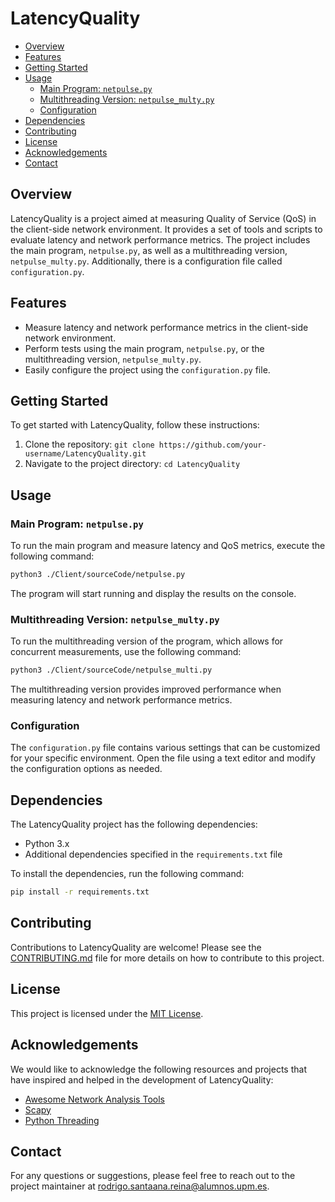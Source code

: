 # LatencyQuality

- [Overview](#overview)
- [Features](#features)
- [Getting Started](#getting-started)
- [Usage](#usage)
  - [Main Program: `netpulse.py`](#main-program-netpulsepy)
  - [Multithreading Version: `netpulse_multy.py`](#multithreading-version-netpulse_multypy)
  - [Configuration](#configuration)
- [Dependencies](#dependencies)
- [Contributing](#contributing)
- [License](#license)
- [Acknowledgements](#acknowledgements)
- [Contact](#contact)

## Overview

LatencyQuality is a project aimed at measuring Quality of Service (QoS) in the client-side network environment. It provides a set of tools and scripts to evaluate latency and network performance metrics. The project includes the main program, `netpulse.py`, as well as a multithreading version, `netpulse_multy.py`. Additionally, there is a configuration file called `configuration.py`.

## Features

- Measure latency and network performance metrics in the client-side network environment.
- Perform tests using the main program, `netpulse.py`, or the multithreading version, `netpulse_multy.py`.
- Easily configure the project using the `configuration.py` file.

## Getting Started

To get started with LatencyQuality, follow these instructions:

1. Clone the repository: `git clone https://github.com/your-username/LatencyQuality.git`
2. Navigate to the project directory: `cd LatencyQuality`

## Usage

### Main Program: `netpulse.py`

To run the main program and measure latency and QoS metrics, execute the following command:

```bash
python3 ./Client/sourceCode/netpulse.py
```

The program will start running and display the results on the console.

### Multithreading Version: `netpulse_multy.py`

To run the multithreading version of the program, which allows for concurrent measurements, use the following command:


```bash
python3 ./Client/sourceCode/netpulse_multi.py
```

The multithreading version provides improved performance when measuring latency and network performance metrics.

### Configuration

The `configuration.py` file contains various settings that can be customized for your specific environment. Open the file using a text editor and modify the configuration options as needed.

## Dependencies

The LatencyQuality project has the following dependencies:

- Python 3.x
- Additional dependencies specified in the `requirements.txt` file

To install the dependencies, run the following command:

```bash
pip install -r requirements.txt
```

## Contributing

Contributions to LatencyQuality are welcome! Please see the [CONTRIBUTING.md](CONTRIBUTING.md) file for more details on how to contribute to this project.

## License

This project is licensed under the [MIT License](LICENSE).

## Acknowledgements

We would like to acknowledge the following resources and projects that have inspired and helped in the development of LatencyQuality:

- [Awesome Network Analysis Tools](https://github.com/caesar0301/awesome-network-analysis)
- [Scapy](https://scapy.net/)
- [Python Threading](https://docs.python.org/3/library/threading.html)

## Contact

For any questions or suggestions, please feel free to reach out to the project maintainer at [rodrigo.santaana.reina@alumnos.upm.es](rodrigo.santaana.reina@alumnos.upm.es).
